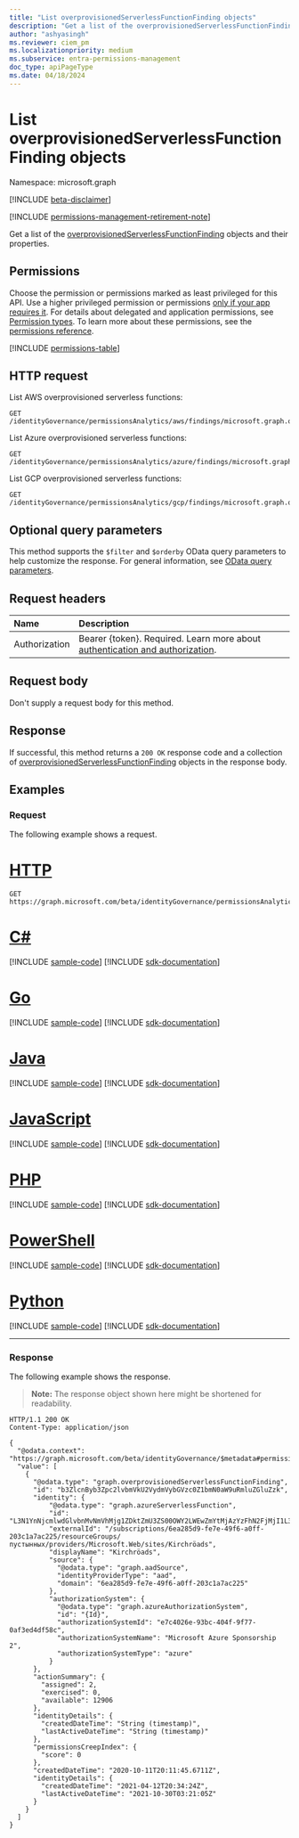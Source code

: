 ```yaml
---
title: "List overprovisionedServerlessFunctionFinding objects"
description: "Get a list of the overprovisionedServerlessFunctionFinding objects and their properties."
author: "ashyasingh"
ms.reviewer: ciem_pm
ms.localizationpriority: medium
ms.subservice: entra-permissions-management
doc_type: apiPageType
ms.date: 04/18/2024
---
```


# List overprovisionedServerlessFunctionFinding objects

Namespace: microsoft.graph

[!INCLUDE [beta-disclaimer](../../includes/beta-disclaimer.md)]

[!INCLUDE [permissions-management-retirement-note](../../includes/permissions-management-retirement-note.md)]

Get a list of the [overprovisionedServerlessFunctionFinding](../resources/overprovisionedserverlessfunctionfinding.md) objects and their properties.

## Permissions

Choose the permission or permissions marked as least privileged for this API. Use a higher privileged permission or permissions [only if your app requires it](/graph/permissions-overview#best-practices-for-using-microsoft-graph-permissions). For details about delegated and application permissions, see [Permission types](/graph/permissions-overview#permission-types). To learn more about these permissions, see the [permissions reference](/graph/permissions-reference).

<!-- { "blockType": "permissions", "name": "overprovisionedserverlessfunctionfinding_list" } -->
[!INCLUDE [permissions-table](../includes/permissions/overprovisionedserverlessfunctionfinding-list-permissions.md)]

## HTTP request

List AWS overprovisioned serverless functions:
<!-- {
  "blockType": "ignored"
}
-->
``` http
GET /identityGovernance/permissionsAnalytics/aws/findings/microsoft.graph.overprovisionedServerlessFunctionFinding
```

List Azure overprovisioned serverless functions:
<!-- {
  "blockType": "ignored"
}
-->
``` http
GET /identityGovernance/permissionsAnalytics/azure/findings/microsoft.graph.overprovisionedServerlessFunctionFinding
```

List GCP overprovisioned serverless functions:
<!-- {
  "blockType": "ignored"
}
-->
``` http
GET /identityGovernance/permissionsAnalytics/gcp/findings/microsoft.graph.overprovisionedServerlessFunctionFinding
```

## Optional query parameters

This method supports the `$filter` and `$orderby` OData query parameters to help customize the response. For general information, see [OData query parameters](/graph/query-parameters).

## Request headers

|Name|Description|
|:---|:---|
|Authorization|Bearer {token}. Required. Learn more about [authentication and authorization](/graph/auth/auth-concepts).|

## Request body
Don't supply a request body for this method.

## Response

If successful, this method returns a `200 OK` response code and a collection of [overprovisionedServerlessFunctionFinding](../resources/overprovisionedserverlessfunctionfinding.md) objects in the response body.

## Examples

### Request

The following example shows a request.
# [HTTP](#tab/http)
<!-- {
  "blockType": "request",
  "name": "list_overprovisionedserverlessfunctionfinding"
}
-->
``` http
GET https://graph.microsoft.com/beta/identityGovernance/permissionsAnalytics/azure/findings/microsoft.graph.overprovisionedServerlessFunctionFinding
```

# [C#](#tab/csharp)
[!INCLUDE [sample-code](../includes/snippets/csharp/list-overprovisionedserverlessfunctionfinding-csharp-snippets.md)]
[!INCLUDE [sdk-documentation](../includes/snippets/snippets-sdk-documentation-link.md)]

# [Go](#tab/go)
[!INCLUDE [sample-code](../includes/snippets/go/list-overprovisionedserverlessfunctionfinding-go-snippets.md)]
[!INCLUDE [sdk-documentation](../includes/snippets/snippets-sdk-documentation-link.md)]

# [Java](#tab/java)
[!INCLUDE [sample-code](../includes/snippets/java/list-overprovisionedserverlessfunctionfinding-java-snippets.md)]
[!INCLUDE [sdk-documentation](../includes/snippets/snippets-sdk-documentation-link.md)]

# [JavaScript](#tab/javascript)
[!INCLUDE [sample-code](../includes/snippets/javascript/list-overprovisionedserverlessfunctionfinding-javascript-snippets.md)]
[!INCLUDE [sdk-documentation](../includes/snippets/snippets-sdk-documentation-link.md)]

# [PHP](#tab/php)
[!INCLUDE [sample-code](../includes/snippets/php/list-overprovisionedserverlessfunctionfinding-php-snippets.md)]
[!INCLUDE [sdk-documentation](../includes/snippets/snippets-sdk-documentation-link.md)]

# [PowerShell](#tab/powershell)
[!INCLUDE [sample-code](../includes/snippets/powershell/list-overprovisionedserverlessfunctionfinding-powershell-snippets.md)]
[!INCLUDE [sdk-documentation](../includes/snippets/snippets-sdk-documentation-link.md)]

# [Python](#tab/python)
[!INCLUDE [sample-code](../includes/snippets/python/list-overprovisionedserverlessfunctionfinding-python-snippets.md)]
[!INCLUDE [sdk-documentation](../includes/snippets/snippets-sdk-documentation-link.md)]

---

### Response

The following example shows the response.
>**Note:** The response object shown here might be shortened for readability.
<!-- {
  "blockType": "response",
  "truncated": true,
  "@odata.type": "Collection(microsoft.graph.overprovisionedServerlessFunctionFinding)"
}
-->
``` http
HTTP/1.1 200 OK
Content-Type: application/json

{
  "@odata.context": "https://graph.microsoft.com/beta/identityGovernance/$metadata#permissionsAnalytics/azure/findings/microsoft.graph.overprovisionedServerlessFunctionFinding",
  "value": [
    {
      "@odata.type": "graph.overprovisionedServerlessFunctionFinding",
      "id": "b3ZlcnByb3Zpc2lvbmVkU2VydmVybGVzc0Z1bmN0aW9uRmluZGluZzk",
      "identity": {
          "@odata.type": "graph.azureServerlessFunction",
          "id": "L3N1YnNjcmlwdGlvbnMvNmVhMjg1ZDktZmU3ZS00OWY2LWEwZmYtMjAzYzFhN2FjMjI1L3Jlc291cmNlR3JvdXBzL9C/0YPRgdGC0YvQvdC90YvRhS9wcm92aWRlcnMvTWljcm9zb2Z0LldlYi9zaXRlcy9LaXJjaHLDtmFkcw==",
          "externalId": "/subscriptions/6ea285d9-fe7e-49f6-a0ff-203c1a7ac225/resourceGroups/пустынных/providers/Microsoft.Web/sites/Kirchröads",
          "displayName": "Kirchröads",
          "source": {
            "@odata.type": "graph.aadSource",
            "identityProviderType": "aad",
            "domain": "6ea285d9-fe7e-49f6-a0ff-203c1a7ac225"
          },
          "authorizationSystem": {
            "@odata.type": "graph.azureAuthorizationSystem",
            "id": "{Id}",
            "authorizationSystemId": "e7c4026e-93bc-404f-9f77-0af3ed4df58c",
            "authorizationSystemName": "Microsoft Azure Sponsorship 2",
            "authorizationSystemType": "azure"
          }
      },
      "actionSummary": {
        "assigned": 2,
        "exercised": 0,
        "available": 12906
      },
      "identityDetails": {
        "createdDateTime": "String (timestamp)",
        "lastActiveDateTime": "String (timestamp)"
      },
      "permissionsCreepIndex": {
        "score": 0
      },
      "createdDateTime": "2020-10-11T20:11:45.6711Z",
      "identityDetails": {
        "createdDateTime": "2021-04-12T20:34:24Z",
        "lastActiveDateTime": "2021-10-30T03:21:05Z"
      }
    }
  ]
}
```


